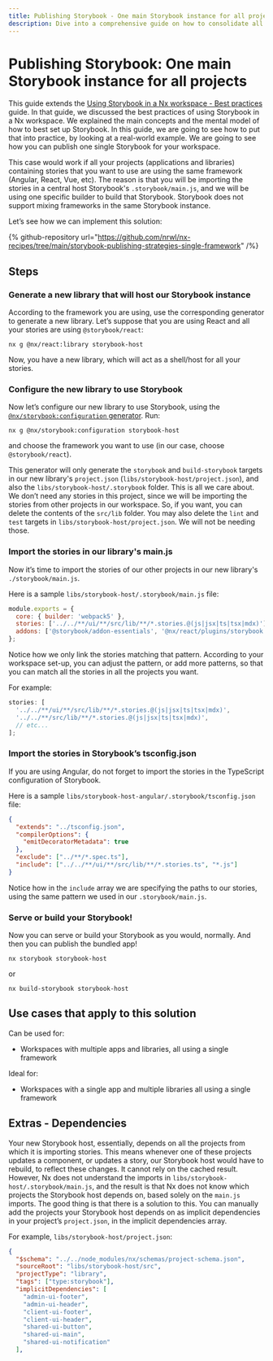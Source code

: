 ```yaml
---
title: Publishing Storybook - One main Storybook instance for all projects
description: Dive into a comprehensive guide on how to consolidate all your Storybook stories from different projects into one unified Storybook instance. Ideal for Nx workspaces leveraging a single framework.
---
```


# Publishing Storybook: One main Storybook instance for all projects

This guide extends the
[Using Storybook in a Nx workspace - Best practices](/packages/storybook/documents/best-practices) guide. In that guide, we discussed the best practices of using Storybook in a Nx workspace. We explained the main concepts and the mental model of how to best set up Storybook. In this guide, we are going to see how to put that into practice, by looking at a real-world example. We are going to see how you can publish one single Storybook for your workspace.

This case would work if all your projects (applications and libraries) containing stories that you want to use are using the same framework (Angular, React, Vue, etc). The reason is that you will be importing the stories in a central host Storybook's `.storybook/main.js`, and we will be using one specific builder to build that Storybook. Storybook does not support mixing frameworks in the same Storybook instance.

Let’s see how we can implement this solution:

{% github-repository url="https://github.com/nrwl/nx-recipes/tree/main/storybook-publishing-strategies-single-framework" /%}

## Steps

### Generate a new library that will host our Storybook instance

According to the framework you are using, use the corresponding generator to generate a new library. Let’s suppose that you are using React and all your stories are using `@storybook/react`:

```shell
nx g @nx/react:library storybook-host
```

Now, you have a new library, which will act as a shell/host for all your stories.

### Configure the new library to use Storybook

Now let’s configure our new library to use Storybook, using the [`@nx/storybook:configuration` generator](/packages/storybook/generators/configuration). Run:

```shell
nx g @nx/storybook:configuration storybook-host
```

and choose the framework you want to use (in our case, choose `@storybook/react`).

This generator will only generate the `storybook` and `build-storybook` targets in our new library's `project.json` (`libs/storybook-host/project.json`), and also the `libs/storybook-host/.storybook` folder. This is all we care about. We don’t need any stories in this project, since we will be importing the stories from other projects in our workspace. So, if you want, you can delete the contents of the `src/lib` folder. You may also delete the `lint` and `test` targets in `libs/storybook-host/project.json`. We will not be needing those.

### Import the stories in our library's main.js

Now it’s time to import the stories of our other projects in our new library's `./storybook/main.js`.

Here is a sample `libs/storybook-host/.storybook/main.js` file:

```javascript {% fileName="libs/storybook-host/.storybook/main.js" %}
module.exports = {
  core: { builder: 'webpack5' },
  stories: ['../../**/ui/**/src/lib/**/*.stories.@(js|jsx|ts|tsx|mdx)'],
  addons: ['@storybook/addon-essentials', '@nx/react/plugins/storybook'],
};
```

Notice how we only link the stories matching that pattern. According to your workspace set-up, you can adjust the pattern, or add more patterns, so that you can match all the stories in all the projects you want.

For example:

```javascript
stories: [
  '../../**/ui/**/src/lib/**/*.stories.@(js|jsx|ts|tsx|mdx)',
  '../../**/src/lib/**/*.stories.@(js|jsx|ts|tsx|mdx)',
  // etc...
];
```

### Import the stories in Storybook’s tsconfig.json

If you are using Angular, do not forget to import the stories in the TypeScript configuration of Storybook.

Here is a sample `libs/storybook-host-angular/.storybook/tsconfig.json` file:

```json {% fileName="libs/storybook-host-angular/.storybook/tsconfig.json" %}
{
  "extends": "../tsconfig.json",
  "compilerOptions": {
    "emitDecoratorMetadata": true
  },
  "exclude": ["../**/*.spec.ts"],
  "include": ["../../**/ui/**/src/lib/**/*.stories.ts", "*.js"]
}
```

Notice how in the `include` array we are specifying the paths to our stories, using the same pattern we used in our `.storybook/main.js`.

### Serve or build your Storybook!

Now you can serve or build your Storybook as you would, normally. And then you can publish the bundled app!

```shell
nx storybook storybook-host
```

or

```shell
nx build-storybook storybook-host
```

## Use cases that apply to this solution

Can be used for:

- Workspaces with multiple apps and libraries, all using a single framework

Ideal for:

- Workspaces with a single app and multiple libraries all using a single framework

## Extras - Dependencies

Your new Storybook host, essentially, depends on all the projects from which it is importing stories. This means whenever one of these projects updates a component, or updates a story, our Storybook host would have to rebuild, to reflect these changes. It cannot rely on the cached result. However, Nx does not understand the imports in `libs/storybook-host/.storybook/main.js`, and the result is that Nx does not know which projects the Storybook host depends on, based solely on the `main.js` imports. The good thing is that there is a solution to this. You can manually add the projects your Storybook host depends on as implicit dependencies in your project’s `project.json`, in the implicit dependencies array.

For example, `libs/storybook-host/project.json`:

```json {% fileName="libs/storybook-host/project.json" %}
{
  "$schema": "../../node_modules/nx/schemas/project-schema.json",
  "sourceRoot": "libs/storybook-host/src",
  "projectType": "library",
  "tags": ["type:storybook"],
  "implicitDependencies": [
    "admin-ui-footer",
    "admin-ui-header",
    "client-ui-footer",
    "client-ui-header",
    "shared-ui-button",
    "shared-ui-main",
    "shared-ui-notification"
  ],
```

